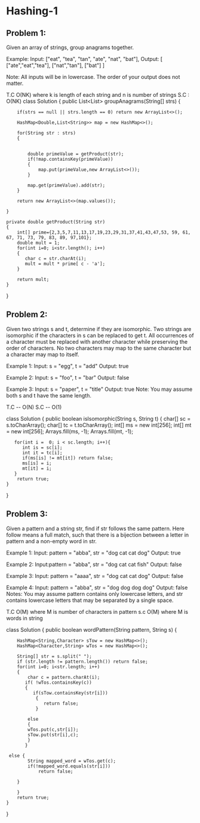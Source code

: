 # Hashing-1

## Problem 1:

Given an array of strings, group anagrams together.

Example:
Input: ["eat", "tea", "tan", "ate", "nat", "bat"],
Output:
[
["ate","eat","tea"],
["nat","tan"],
["bat"]
]

Note:
All inputs will be in lowercase.
The order of your output does not matter.

T.C O(NK) where k is length of each string and n is number of strings
S.C : O(NK)
class Solution {
public List<List<String>> groupAnagrams(String[] strs) {

        if(strs == null || strs.length == 0) return new ArrayList<>();

        HashMap<Double,List<String>> map = new HashMap<>();

        for(String str : strs)
        {


            double primeValue = getProduct(str);
            if(!map.containsKey(primeValue))
            {
                map.put(primeValue,new ArrayList<>());
            }

            map.get(primeValue).add(str);
        }

        return new ArrayList<>(map.values());

    }

    private double getProduct(String str)
    {
        int[] prime={2,3,5,7,11,13,17,19,23,29,31,37,41,43,47,53, 59, 61, 67, 71, 73, 79, 83, 89, 97,101};
        double mult = 1;
        for(int i=0; i<str.length(); i++)
        {
           char c = str.charAt(i);
           mult = mult * prime[ c - 'a'];
        }

        return mult;
    }

}

## Problem 2:

Given two strings s and t, determine if they are isomorphic.
Two strings are isomorphic if the characters in s can be replaced to get t.
All occurrences of a character must be replaced with another character while preserving the order of characters. No two characters may map to the same character but a character may map to itself.

Example 1:
Input: s = "egg", t = "add"
Output: true

Example 2:
Input: s = "foo", t = "bar"
Output: false

Example 3:
Input: s = "paper", t = "title"
Output: true
Note:
You may assume both s and t have the same length.

T.C -- O(N)
S.C -- O(1)

class Solution {
public boolean isIsomorphic(String s, String t) {
char[] sc = s.toCharArray();
char[] tc = t.toCharArray();
int[] ms = new int[256];
int[] mt = new int[256];
Arrays.fill(ms, -1);
Arrays.fill(mt, -1);

       for(int i =  0; i < sc.length; i++){
          int is = sc[i];
          int it = tc[i];
          if(ms[is] != mt[it]) return false;
          ms[is] = i;
          mt[it] = i;
       }
        return true;
    }

}

## Problem 3:

Given a pattern and a string str, find if str follows the same pattern.
Here follow means a full match, such that there is a bijection between a letter in pattern and a non-empty word in str.

Example 1:
Input: pattern = "abba", str = "dog cat cat dog"
Output: true

Example 2:
Input:pattern = "abba", str = "dog cat cat fish"
Output: false

Example 3:
Input: pattern = "aaaa", str = "dog cat cat dog"
Output: false

Example 4:
Input: pattern = "abba", str = "dog dog dog dog"
Output: false
Notes:
You may assume pattern contains only lowercase letters, and str contains lowercase letters that may be separated by a single space.

T.C O(M) where M is number of characters in pattern
s.c O(M) where M is words in string

class Solution {
public boolean wordPattern(String pattern, String s) {

        HashMap<String,Character> sTow = new HashMap<>();
        HashMap<Character,String> wTos = new HashMap<>();

        String[] str = s.split(" ");
        if (str.length != pattern.length()) return false;
        for(int i=0; i<str.length; i++)
        {
            char c = pattern.charAt(i);
           if( !wTos.containsKey(c))
           {
              if(sTow.containsKey(str[i]))
               {
                  return false;
               }

            else
            {
            wTos.put(c,str[i]);
            sTow.put(str[i],c);
            }
           }

     else {
            String mapped_word = wTos.get(c);
            if(!mapped_word.equals(str[i]))
                return false;

        }

        }
        return true;
    }

}
